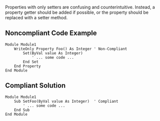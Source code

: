
Properties with only setters are confusing and counterintuitive. Instead, a property getter should be added if possible, or the property should be replaced with a setter method.

## Noncompliant Code Example


    Module Module1
        WriteOnly Property Foo() As Integer ' Non-Compliant
            Set(ByVal value As Integer)
                ' ... some code ...
            End Set
        End Property
    End Module


## Compliant Solution


    Module Module1
        Sub SetFoo(ByVal value As Integer)  ' Compliant
            ' ... some code ...
        End Sub
    End Module

